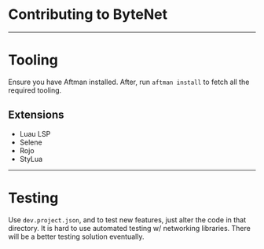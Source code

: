 # Contributing to ByteNet

---

# Tooling
Ensure you have Aftman installed. After, run `aftman install` to fetch all the required tooling.

## Extensions
- Luau LSP
- Selene
- Rojo
- StyLua

---

# Testing
Use `dev.project.json`, and to test new features, just alter the code in that directory.
It is hard to use automated testing w/ networking libraries. There will be a better testing solution eventually.
